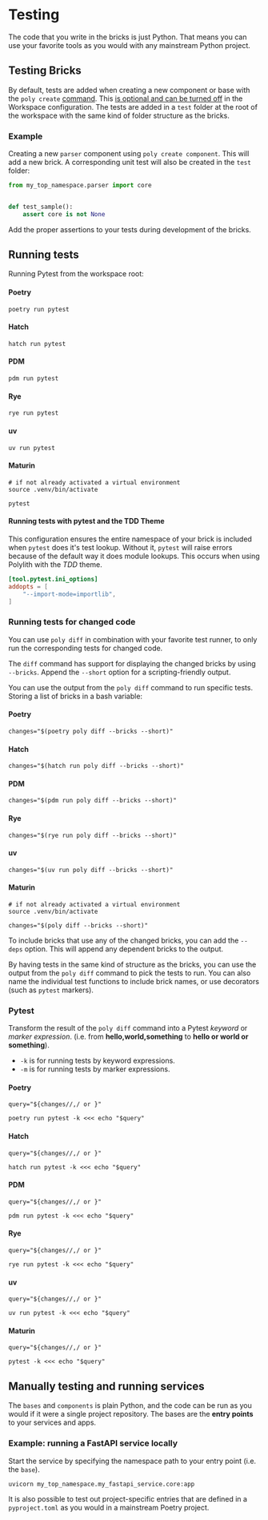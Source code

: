 # Testing
The code that you write in the bricks is just Python.
That means you can use your favorite tools as you would with any mainstream Python project.

## Testing Bricks
By default, tests are added when creating a new component or base with the `poly create` [command](commands.md).
This [is optional and can be turned off](configuration.md) in the Workspace configuration.
The tests are added in a `test` folder at the root of the workspace with the same kind of folder structure as the bricks.

### Example
Creating a new `parser` component using `poly create component`. This will add a new brick.
A corresponding unit test will also be created in the `test` folder:
``` python
from my_top_namespace.parser import core


def test_sample():
    assert core is not None
```

Add the proper assertions to your tests during development of the bricks.

## Running tests
Running Pytest from the workspace root:

#### Poetry
``` shell
poetry run pytest
```

#### Hatch
``` shell
hatch run pytest
```

#### PDM
``` shell
pdm run pytest
```

#### Rye
``` shell
rye run pytest
```

#### uv
``` shell
uv run pytest
```

#### Maturin
``` shell
# if not already activated a virtual environment
source .venv/bin/activate

pytest
```

#### Running tests with pytest and the TDD Theme
This configuration ensures the entire namespace of your brick is included
when `pytest` does it's test lookup. Without it, `pytest` will raise errors
because of the default way it does module lookups. This occurs when using Polylith with the _TDD_ theme.

``` toml
[tool.pytest.ini_options]
addopts = [
    "--import-mode=importlib",
]
```

### Running tests for changed code
You can use `poly diff` in combination with your favorite test runner,
to only run the corresponding tests for changed code.

The `diff` command has support for displaying the changed bricks by using `--bricks`.
Append the `--short` option for a scripting-friendly output.

You can use the output from the `poly diff` command to run specific tests.
Storing a list of bricks in a bash variable:

#### Poetry
``` shell
changes="$(poetry poly diff --bricks --short)"
```

#### Hatch
``` shell
changes="$(hatch run poly diff --bricks --short)"
```

#### PDM
``` shell
changes="$(pdm run poly diff --bricks --short)"
```

#### Rye
``` shell
changes="$(rye run poly diff --bricks --short)"
```

#### uv
``` shell
changes="$(uv run poly diff --bricks --short)"
```

#### Maturin
``` shell
# if not already activated a virtual environment
source .venv/bin/activate

changes="$(poly diff --bricks --short)"
```

To include bricks that use any of the changed bricks, you can add the `--deps` option.
This will append any dependent bricks to the output.


By having tests in the same kind of structure as the bricks,
you can use the output from the `poly diff` command to pick the tests to run.
You can also name the individual test functions to include brick names, or use decorators (such as `pytest` markers).

### Pytest
Transform the result of the `poly diff` command into a Pytest _keyword_ or _marker expression_.
(i.e. from __hello,world,something__ to __hello or world or something__).

- `-k` is for running tests by keyword expressions.
- `-m` is for running tests by marker expressions.

#### Poetry
``` shell
query="${changes//,/ or }"

poetry run pytest -k <<< echo "$query"
```

#### Hatch
``` shell
query="${changes//,/ or }"

hatch run pytest -k <<< echo "$query"
```

#### PDM
``` shell
query="${changes//,/ or }"

pdm run pytest -k <<< echo "$query"
```

#### Rye
``` shell
query="${changes//,/ or }"

rye run pytest -k <<< echo "$query"
```

#### uv
``` shell
query="${changes//,/ or }"

uv run pytest -k <<< echo "$query"
```

#### Maturin
``` shell
query="${changes//,/ or }"

pytest -k <<< echo "$query"
```

## Manually testing and running services
The `bases` and `components` is plain Python,
and the code can be run as you would if it were a single project repository.
The bases are the __entry points__ to your services and apps.

### Example: running a FastAPI service locally
Start the service by specifying the namespace path to your entry point (i.e. the `base`).
``` bash
uvicorn my_top_namespace.my_fastapi_service.core:app
```

It is also possible to test out project-specific
entries that are defined in a `pyproject.toml` as you would in a mainstream Poetry project.
